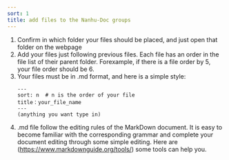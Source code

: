 ```yaml
---
sort: 1
title: add files to the Nanhu-Doc groups
---
```


1. Confirm in which folder your files should be placed, and just open that folder on the webpage
2. Add your files just following previous files. Each file has an order in the file list of their parent folder.
  Forexample, if there is a file order by 5, your file order should be 6.
3. Your files must be in .md format, and here is a simple style:
   ```tip  
   ---  
   sort: n  # n is the order of your file  
   title：your_file_name   
   ---  
   (anything you want type in)  
   
   ```
4. .md file follow the editing rules of the MarkDown document. It is easy to become familiar with the corresponding grammar and complete your document editing through some simple editing. Here are (https://www.markdownguide.org/tools/) some tools can help you. 

   
   
   

